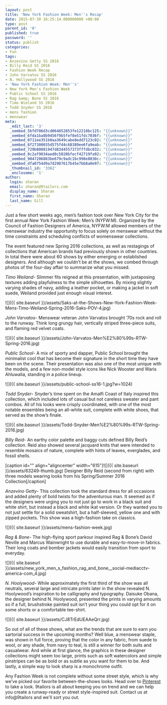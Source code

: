 ```yaml
---
layout: post
title: 'New York Fashion Week: Men''s Recap'
date: 2015-07-30 16:25:14.000000000 +00:00
type: post
parent_id: '0'
published: true
password: ''
status: publish
categories:
- Fun
tags:
- Anzevino Getty SS 2016
- Billy Reid SS 2016
- Fashion Week Recap
- John Varvatos SS 2016
- N. Hollywood SS 2016
- 'New York Fashion Week: Men''s'
- New York Men's Fashion Week
- Public School SS 2016
- Rag &amp; Bone SS 2016
- Timo Wieland SS 2016
- Todd Snyder SS 2016
- mens fashion
- menswear
meta:
  _edit_last: '3'
  _oembed_5bfd786d3cd064852853fe12218bc125: "{{unknown}}"
  _oembed_6fda1ba8b9456f9b5fef8e51fdc7036f: "{{unknown}}"
  _oembed_0711ee351b0aa3649cabe8edd7123c02: "{{unknown}}"
  _oembed_8f27300035d575fd4c68389ee6fa9eab: "{{unknown}}"
  _oembed_729b80081947d83d4557373fffdbc032: "{{unknown}}"
  _oembed_8c2af9034aed0c5020bfecf42719fa92: "{{unknown}}"
  _oembed_9047206883be679c9adc1bc998e8030c: "{{unknown}}"
  _oembed_dfa0754d9a7d2987617b45e7bb8a0e97: "{{unknown}}"
  _thumbnail_id: '3362'
  _encloseme: '1'
author:
  login: sharan
  email: sharan@9tailors.com
  display_name: Sharan
  first_name: Sharan
  last_name: Gill
---
```

Just a few short weeks ago, men’s fashion took over New York City for the first annual New York Fashion Week: Men’s (NYFW:M). Organized by the Council of Fashion Designers of America, NYFW:M allowed members of the menswear industry the opportunity to focus solely on menswear without the time constraints and scheduling conflicts of womenswear collections.

The event featured new Spring 2016 collections, as well as restagings of collections that American brands had previously shown in other countries. In total there were about 60 shows by either emerging or established designers. And although we couldn’t be at the shows, we combed through photos of the four-day affair to summarize what you missed.

_Timo Weiland_\- Slimmer fits reigned at this presentation, with juxtaposing textures adding playfulness to the simple silhouettes. By mixing slightly varying shades of navy, adding a leather pocket, or making a jacket in soft suede, Weiland provided just enough visual interest.

![]({{ site.baseurl }}/assets/Saks-at-the-Shows-New-York-Fashion-Week-Mens-Timo-Weiland-Spring-2016-Saks-POV-4.jpg)

_John Varvatos_\- Menswear veteran John Varvatos brought ’70s rock and roll to the runway. Think long grungy hair, vertically striped three-piece suits, and flaming red velvet coats.

![]({{ site.baseurl }}/assets/John-Varvatos-Men%E2%80%99s-RTW-Spring-2016.jpg)

_Public School_\- A mix of sporty and dapper, Public School brought the minimalist cool that has become their signature in the short time they have been on the scene. Their presentation was also one of the most unique with the models, and a few non-model style icons like Nick Wooster and Waris Ahluwalia, standing in a police lineup.

![]({{ site.baseurl }}/assets/public-school-ss16-1.jpg?w=1024)

_Todd Snyder_\- Snyder’s time spent on the Amalfi Coast of Italy inspired this collection, which included lots of casual but not careless sweater and pant combos. All of his looks were crisply coordinated, with one of the most notable ensembles being an all-white suit, complete with white shoes, that served as the show’s finale.

![]({{ site.baseurl }}/assets/Todd-Snyder-Men%E2%80%99s-RTW-Spring-2016.jpg)

_Billy Reid_\- An earthy color palette and baggy cuts defined Billy Reid’s collection. Reid also showed several jacquard knits that were intended to resemble mosaics of nature, complete with hints of leaves, everglades, and fossil shells.

\[caption id="" align="aligncenter" width="615"\]![]({{ site.baseurl }}/assets/63249-thumb.jpg) Designer Billy Reid (second from right) with three models wearing looks from his Spring/Summer 2016 Collection\[/caption\]

_Anzevino Getty_\- This collection took the standard dress for all occasions and added plenty of bold twists for the adventurous man. It seemed as if the designers were urging you to not just go to work in a black suit and white shirt, but instead a black and white ikat version. Or they wanted you to not just settle for a solid sweatshirt, but a half-sleeved, yellow one and with zipped pockets. This show was a high-fashion take on classics.

![]({{ site.baseurl }}/assets/mens-fashion-week.jpg)

_Rag & Bone_\- The high-flying sport parkour inspired Rag & Bone’s David Neville and Marcus Wainwright to use durable and easy-to-move-in fabrics. Their long coats and bomber jackets would easily transition from sport to everyday.

![]({{ site.baseurl }}/assets/new_york_men_s_fashion_rag_and_bone__social-mediacctv-america-com_4.jpg)

_N. Hoolywood_\- While approximately the first third of the show was all neutrals, several large and intricate prints later in the show revealed N. Hoolywood’s inspiration to be calligraphy and typography. Daisuke Obana, the designer behind N. Hoolywood, presented the prints in varying amounts so if a full, brushstroke painted suit isn’t your thing you could opt for it on some shorts or a comfortable tee-shirt.

![]({{ site.baseurl }}/assets/CJ8TrEdUEAAeQrr.jpg)

So out of all of these shows, what are the trends that are sure to earn you sartorial success in the upcoming months? Well blue, a menswear staple, was shown in full force, proving that the color in any fabric, from suede to wool, or any shade, from navy to teal, is still a winner for both suits and casualwear. And while at first glance, the graphics in these designer collections might seem too large, prints such as soft watercolors and simple pinstripes can be as bold or as subtle as you want for them to be. And lastly, a simple way to look sharp is a monochrome outfit.

Any Fashion Week is not complete without some street style, which is why we’ve picked our favorite between-the-shows looks. Head over to [Pinterest](https://www.pinterest.com/9tailors/best-of-nyfwm-street-style/) to take a look. 9tailors is all about keeping you on trend and we can help you create a runway-ready or street style-inspired suit. Contact us at info@9tailors and we'll sort you out.